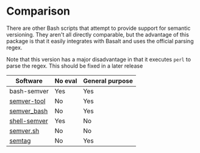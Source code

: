 # Comparison

There are other Bash scripts that attempt to provide support for semantic versioning. They aren't all directly comparable, but the advantage of this package is that it easily integrates with Basalt and uses the official parsing regex.

Note that this version has a major disadvantage in that it executes `perl` to parse the regex. This should be fixed in a later release

| Software | No eval | General purpose
| - | - | -
| bash-semver | Yes | Yes
| [semver-tool] | No | Yes
| [semver_bash] | No | Yes
| [shell-semver] | Yes | No
| [semver.sh] | No | No
| [semtag] | No | Yes

[semver-tool]: https://github.com/fsaintjacques/semver-tool
[semver_bash]: https://github.com/cloudflare/semver_bash
[shell-semver]: https://github.com/fmahnke/shell-semver
[semver.sh]: https://github.com/qzb/sh-semver
[semtag]: https://github.com/nico2sh/semtag/blob/master/semtag
